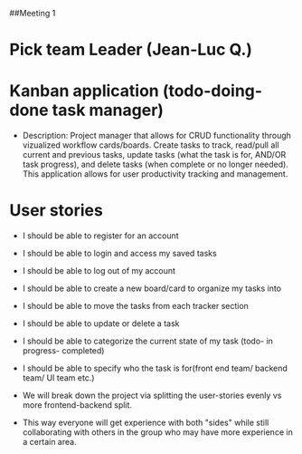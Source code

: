 ##Meeting 1 
# Pick team Leader (Jean-Luc Q.)
# Kanban application (todo-doing-done task manager)
- Description: Project manager that allows for CRUD functionality through vizualized workflow cards/boards. Create tasks to track, read/pull all current and previous tasks, update tasks (what the task is for, AND/OR task progress), and delete tasks (when complete or no longer needed). This application allows for user productivity tracking and management.

# User stories
- I should be able to register for an account
- I should be able to login and access my saved tasks
- I should be able to log out of my account
- I should be able to create a new board/card to organize my tasks into
- I should be able to move the tasks from each tracker section
- I should be able to update or delete a task
- I should be able to categorize the current state of my task (todo- in progress- completed)
- I should be able to specify who the task is for(front end team/ backend team/ UI team etc.)



- We will break down the project via splitting the user-stories evenly vs more frontend-backend split.
- This way everyone will get experience with both "sides" while still collaborating with others in the group who may have more experience in a certain area.